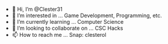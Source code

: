- 👋 Hi, I’m @Clester31
- 👀 I’m interested in ... Game Development, Programming, etc.
- 🌱 I’m currently learning ... Computer Science
- 💞️ I’m looking to collaborate on ... CSC Hacks
- 📫 How to reach me ... Snap: clesterol

<!---
Clester31/Clester31 is a ✨ special ✨ repository because its `README.md` (this file) appears on your GitHub profile.
You can click the Preview link to take a look at your changes.
--->
